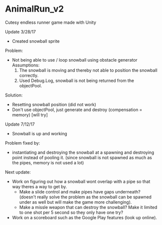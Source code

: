 # AnimalRun_v2
Cutesy endless runner game made with Unity

Update 3/28/17
- Created snowball sprite

Problem:
- Not being able to use / loop snowball using obstacle generator
  Assumptions: 
  1. The snowball is moving and thereby not able to position the snowball correctly.
  2. Used Debug.Log, snowball is not being returned from the objectPool.

Solution:
- Resetting snowball position (did not work)
- Don't use objectPool, just generate and destroy (compensation = memory) [will try] 


Update 7/12/17
- Snowball is up and working

Problem fixed by:
- instantiating and destroying the snowball at a spawning and destroying point instead of pooling it. 
(since snowball is not spawned as much as the pipes, memory is not used a lot)

Next update:
- Work on figuring out how a snowball wont overlap with a pipe so that way theres a way to get by.
  - Make a slide control and make pipes have gaps underneath? (doesn't really solve the problem as the 
    snowball can be spawned under as well but will make the game more challenging).
  - Make a missle weapon that can destroy the snowball? Make it limited to one shot per 5 second so they only have one try?
- Work on a scoreboard such as the Google Play features (look up online).
